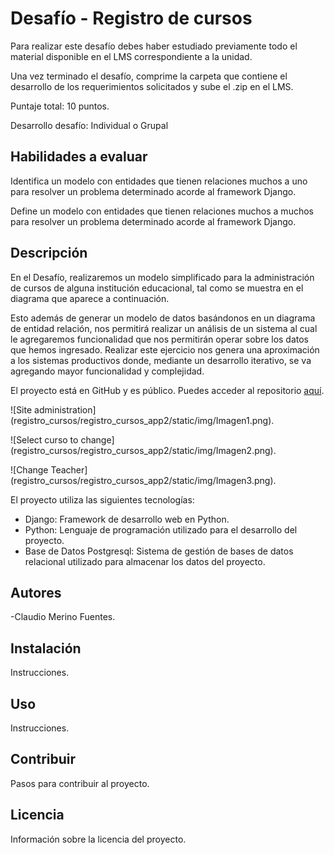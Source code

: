 # Desafío - Registro de cursos

Para realizar este desafío debes haber estudiado previamente todo el material
disponible en el LMS correspondiente a la unidad.

Una vez terminado el desafío, comprime la carpeta que contiene el desarrollo de los
requerimientos solicitados y sube el .zip en el LMS.

Puntaje total: 10 puntos.

Desarrollo desafío: Individual o Grupal

## Habilidades a evaluar

Identifica un modelo con entidades que tienen relaciones muchos a uno para resolver
un problema determinado acorde al framework Django.

Define un modelo con entidades que tienen relaciones muchos a muchos para
resolver un problema determinado acorde al framework Django.

## Descripción

En el Desafío, realizaremos un modelo simplificado para la administración de cursos de
alguna institución educacional, tal como se muestra en el diagrama que aparece a
continuación.

Esto además de generar un modelo de datos basándonos en un diagrama de entidad relación,
nos permitirá realizar un análisis de un sistema al cual le agregaremos funcionalidad que nos
permitirán operar sobre los datos que hemos ingresado. Realizar este ejercicio nos genera
una aproximación a los sistemas productivos donde, mediante un desarrollo iterativo, se va
agregando mayor funcionalidad y complejidad.

El proyecto está en GitHub y es público. Puedes acceder al repositorio [aquí](https://github.com/ClaudioDL24/registro_cursos).

![Site administration]
(registro_cursos/registro_cursos_app2/static/img/Imagen1.png).

![Select curso to change]
(registro_cursos/registro_cursos_app2/static/img/Imagen2.png).

![Change Teacher]
(registro_cursos/registro_cursos_app2/static/img/Imagen3.png).

El proyecto utiliza las siguientes tecnologías:

- Django: Framework de desarrollo web en Python.
- Python: Lenguaje de programación utilizado para el desarrollo del proyecto.
- Base de Datos Postgresql: Sistema de gestión de bases de datos relacional utilizado para almacenar los datos del proyecto.

## Autores

-Claudio Merino Fuentes.

## Instalación

Instrucciones.

## Uso

Instrucciones.

## Contribuir

Pasos para contribuir al proyecto.

## Licencia

Información sobre la licencia del proyecto.
